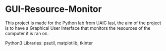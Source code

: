 # GUI-Resource-Monitor

This project is made for the Python lab from UAIC Iasi, the aim of the project is to have a Graphical User Interface that monitors the resources of the computer it is ran on.

Python3
Libraries: psutil, matplotlib, tkinter
